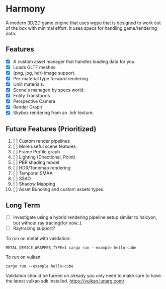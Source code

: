 # Harmony
A modern 3D/2D game engine that uses wgpu that is designed to work out of the box with minimal effort. It uses specs for handling game/rendering data.

## Features
- [x] A custom asset manager that handles loading data for you.
- [x] Loads GLTF meshes
- [x] (png, jpg, hdr) image support.
- [x] Per-material type forward rendering.
- [x] Unlit materials.
- [x] Scene's managed by specs world.
- [x] Entity Transforms
- [x] Perspective Camera
- [x] Render Graph
- [x] Skybox rendering from an .hdr texture.

## Future Features (Prioritized)
1. [ ] Custom render pipelines
2. [ ] More useful scene features
3. [ ] Frame Profile graph
4. [ ] Lighting (Directional, Point)
5. [ ] PBR shading model
6. [ ] HDR/Tonemap rendering
7. [ ] Temporal SMAA
8. [ ] SSAO
9. [ ] Shadow Mapping
10. [ ] Asset Bundling and custom assets types.

## Long Term
- [ ] Investigate using a hybrid rendering pipeline setup similar to halcyon, but without ray tracing(for now..). 
- [ ] Raytracing support?

To run on metal with validation:

`METAL_DEVICE_WRAPPER_TYPE=1 cargo run --example hello-cube`

To run on vulkan: 

`cargo run --example hello-cube`

Validation should be turned on already you only need to make sure to have the latest vulkan sdk installed. https://vulkan.lunarg.com/

